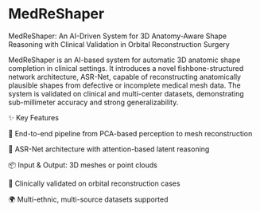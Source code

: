 # MedReShaper
MedReShaper: An AI-Driven System for 3D Anatomy-Aware Shape Reasoning with Clinical Validation in Orbital Reconstruction Surgery

MedReShaper is an AI-based system for automatic 3D anatomic shape completion in clinical settings. It introduces a novel fishbone-structured network architecture, ASR-Net, capable of reconstructing anatomically plausible shapes from defective or incomplete medical mesh data. The system is validated on clinical and multi-center datasets, demonstrating sub-millimeter accuracy and strong generalizability.

✨ Key Features

🧩 End-to-end pipeline from PCA-based perception to mesh reconstruction

🧠 ASR-Net architecture with attention-based latent reasoning

📦 Input & Output: 3D meshes or point clouds

🔬 Clinically validated on orbital reconstruction cases

🌍 Multi-ethnic, multi-source datasets supported

